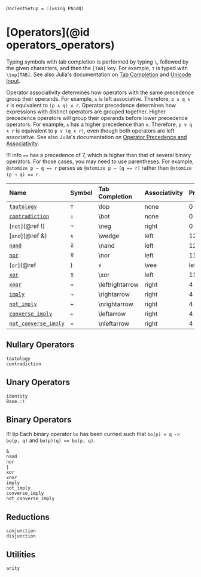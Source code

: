 
```@meta
DocTestSetup = :(using PAndQ)
```

# [Operators](@id operators_operators)

Typing symbols with tab completion is performed by typing `\`, followed by the given characters, and then the `[TAB]` key. For example, `⊤` is typed with `\top[TAB]`. See also Julia's documentation on [Tab Completion](https://docs.julialang.org/en/v1/stdlib/REPL/#Tab-completion) and [Unicode Input](https://docs.julialang.org/en/v1/manual/unicode-input/).

Operator associativity determines how operators with the same precedence group their operands. For example, `∧` is left associative. Therefore, `p ∧ q ∧ r` is equivalent to `(p ∧ q) ∧ r`. Operator precedence determines how expressions with distinct operators are grouped together. Higher precedence operators will group their operands before lower precedence operators. For example, `∧` has a higher precedence than `∨`. Therefore, `p ∨ q ∧ r` is equivalent to `p ∨ (q ∧ r)`, even though both operators are left associative. See also Julia's documentation on [Operator Precedence and Associativity](https://docs.julialang.org/en/v1/manual/mathematical-operations/#Operator-Precedence-and-Associativity).

!!! info
    `==` has a precedence of 7, which is higher than that of several binary operators. For those cases, you may need to use parentheses. For example, `@atomize p → q == r` parses as `@atomize p → (q == r)` rather than `@atomize (p → q) == r`.

| Name                         | Symbol | Tab Completion   | Associativity | Precedence |
|:-----------------------------|:-------|:-----------------|:--------------|:-----------|
| [`tautology`](@ref)          | `⊤`    | \\top            | none          | 0          |
| [`contradiction`](@ref)      | `⊥`    | \\bot            | none          | 0          |
| [`not`](@ref !)              | `¬`    | \\neg            | right         | 0          |
| [`and`](@ref &)              | `∧`    | \\wedge          | left          | 12         |
| [`nand`](@ref)               | `⊼`    | \\nand           | left          | 12         |
| [`nor`](@ref)                | `⊽`    | \\nor            | left          | 11         |
| [`or`](@ref |)               | `∨`    | \\vee            | left          | 11         |
| [`xor`](@ref)                | `⊻`    | \\xor            | left          | 11         |
| [`xnor`](@ref)               | `↔`    | \\leftrightarrow | right         | 4          |
| [`imply`](@ref)              | `→`    | \\rightarrow     | right         | 4          |
| [`not_imply`](@ref)          | `↛`    | \\nrightarrow    | right         | 4          |
| [`converse_imply`](@ref)     | `←`    | \\leftarrow      | right         | 4          |
| [`not_converse_imply`](@ref) | `↚`    | \\nleftarrow     | right         | 4          |

## Nullary Operators

```@docs
tautology
contradiction
```

## Unary Operators

```@docs
identity
Base.:!
```

## Binary Operators

!!! tip
    Each binary operator `bo` has been curried such that
    `bo(p) = q -> bo(p, q)` and `bo(p)(q) == bo(p, q)`.

```@docs
&
nand
nor
|
xor
xnor
imply
not_imply
converse_imply
not_converse_imply
```

## Reductions

```@docs
conjunction
disjunction
```

## Utilities

```@docs
arity
```